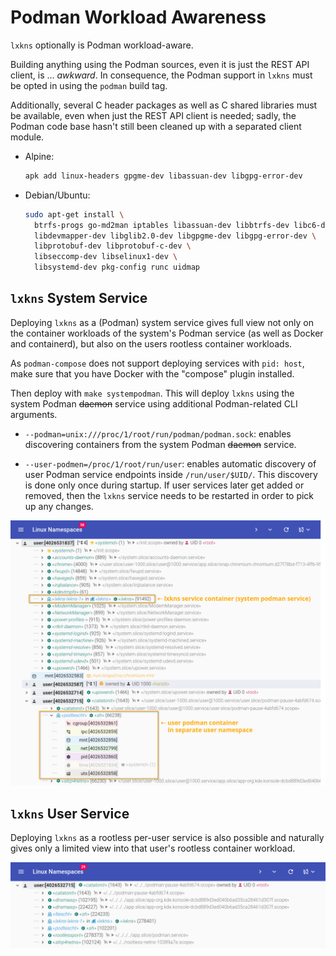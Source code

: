 # Podman Workload Awareness

`lxkns` optionally is Podman workload-aware.

Building anything using the Podman sources, even it is just the REST API client,
is ... _awkward_. In consequence, the Podman support in `lxkns` must be opted in
using the `podman` build tag.

Additionally, several C header packages as well as C shared libraries must be
available, even when just the REST API client is needed; sadly, the Podman code
base hasn't still been cleaned up with a separated client module.

- Alpine:
  ```bash
  apk add linux-headers gpgme-dev libassuan-dev libgpg-error-dev
  ```

- Debian/Ubuntu:
  ```bash
  sudo apt-get install \
    btrfs-progs go-md2man iptables libassuan-dev libbtrfs-dev libc6-dev \
    libdevmapper-dev libglib2.0-dev libgpgme-dev libgpg-error-dev \
    libprotobuf-dev libprotobuf-c-dev \
    libseccomp-dev libselinux1-dev \
    libsystemd-dev pkg-config runc uidmap
  ```

## `lxkns` System Service

Deploying `lxkns` as a (Podman) system service gives full view not only on the
container workloads of the system's Podman service (as well as Docker and
containerd), but also on the users rootless container workloads.

As `podman-compose` does not support deploying services with `pid: host`, make
sure that you have Docker with the "compose" plugin installed.

Then deploy with `make systempodman`. This will deploy `lxkns` using the system
Podman ~~daemon~~ service using additional Podman-related CLI arguments.

- `--podman=unix:///proc/1/root/run/podman/podman.sock`: enables discovering
  containers from the system Podman ~~daemon~~ service.

- `--user-podmen=/proc/1/root/run/user`: enables automatic discovery of user
  Podman service endpoints inside `/run/user/$UID/`. This discovery is done only
  once during startup. If user services later get added or removed, then the
  `lxkns` service needs to be restarted in order to pick up any changes.

![lxkns with Podman awareness](docs/_images/podman-containers.png)

## `lxkns` User Service

Deploying `lxkns` as a rootless per-user service is also possible and naturally
gives only a limited view into that user's rootless container workload.

![user's rootless workload](docs/_images/user-podman-rootless-containers.png)
